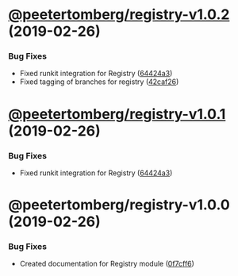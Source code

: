 # [@peetertomberg/registry-v1.0.2](https://github.com/peeter-tomberg/npm.git/compare/@peetertomberg/registry-v1.0.1...@peetertomberg/registry-v1.0.2) (2019-02-26)


### Bug Fixes

* Fixed runkit integration for Registry ([64424a3](https://github.com/peeter-tomberg/npm.git/commit/64424a3))
* Fixed tagging of branches for registry ([42caf26](https://github.com/peeter-tomberg/npm.git/commit/42caf26))

# [@peetertomberg/registry-v1.0.1](https://github.com/peeter-tomberg/npm.git/compare/v1.0.0...v1.0.1) (2019-02-26)


### Bug Fixes

* Fixed runkit integration for Registry ([64424a3](https://github.com/peeter-tomberg/npm.git/commit/64424a3))

# @peetertomberg/registry-v1.0.0 (2019-02-26)


### Bug Fixes

* Created documentation for Registry module ([0f7cff6](https://github.com/peeter-tomberg/npm.git/commit/0f7cff6))
